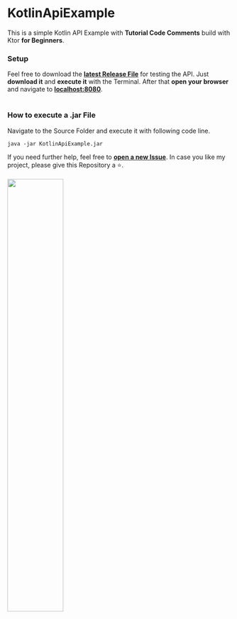 # KotlinApiExample
This is a simple Kotlin API Example with **Tutorial Code Comments** build with Ktor **for Beginners**.
</br>
### Setup
Feel free to download the **[latest Release File](https://github.com/jakkoble/KotlinApiExample/releases/)** for testing the API. Just **download it** and **execute it** with the Terminal. After that **open your browser** and navigate to **[localhost:8080](http://localhost:8080)**.
</br>
</br>
### How to execute a .jar File
Navigate to the Source Folder and execute it with following code line.
```
java -jar KotlinApiExample.jar
```
If you need further help, feel free to **[open a new Issue](https://github.com/Jakkoble/KotlinApiExample/issues)**. In case you like my project, please give this Repository a ⭐.
</br>
</br>
<img src="https://i.imgur.com/yYGAMdZ.png" heigh=50% width=50%>
